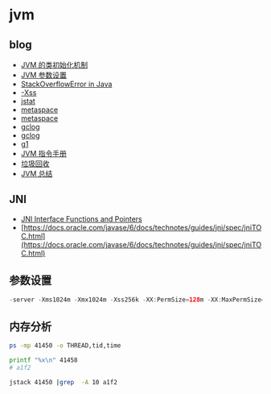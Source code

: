 # jvm

## blog

- [JVM 的类初始化机制](http://liujiacai.net/blog/2014/07/12/order-of-initialization-in-java/)
- [JVM 参数设置](http://unixboy.iteye.com/blog/174173)
- [StackOverflowError in Java](https://examples.javacodegeeks.com/java-basics/exceptions/java-lang-stackoverflowerror-how-to-solve-stackoverflowerror/)
- [-Xss](http://xmlandmore.blogspot.com/2014/09/jdk-8-thread-stack-size-tuning.html)
- [jstat](https://www.cnblogs.com/yjd_hycf_space/p/7755633.html)
- [metaspace](https://www.cnblogs.com/paddix/p/5309550.html)
- [metaspace](https://plumbr.io/outofmemoryerror/metaspace)
- [gclog](https://blog.csdn.net/renfufei/article/details/49230943)
- [gclog](https://plumbr.io/blog/garbage-collection/understanding-garbage-collection-logs)
- [g1](https://plumbr.io/handbook/garbage-collection-algorithms-implementations/g1)
- [JVM 指令手册](https://www.cnblogs.com/lsy131479/p/11201241.html)
- [垃圾回收](https://draveness.me/system-design-memory-management/)
- [JVM 总结](https://mp.weixin.qq.com/s/RabFNSMDN7Qv2SBXfYMYNw)

## JNI

- [JNI Interface Functions and Pointers](https://docs.oracle.com/javase/6/docs/technotes/guides/jni/spec/design.html#wp615)
- [https://docs.oracle.com/javase/6/docs/technotes/guides/jni/spec/jniTOC.html](https://docs.oracle.com/javase/6/docs/technotes/guides/jni/spec/jniTOC.html)

## 参数设置

```java
-server -Xms1024m -Xmx1024m -Xss256k -XX:PermSize=128m -XX:MaxPermSize=128m -XX:+UseParallelOldGC -XX:+HeapDumpOnOutOfMemoryError -XX:HeapDumpPath=/opt/dump -XX:+PrintGCDetails -XX:+PrintGCDateStamps -Xloggc:/opt/dump/heap_trace_payment.txt -XX:NewSize=512m -XX:MaxNewSize=512m
```


## 内存分析

```sh
ps -mp 41450 -o THREAD,tid,time

printf "%x\n" 41458
# a1f2

jstack 41450 |grep  -A 10 a1f2

```